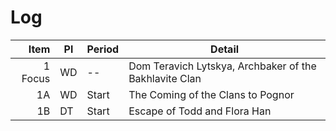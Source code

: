 # Log

Item    | Pl | Period | Detail
------: | -- | ------ | ------
1 Focus | WD | --     | Dom Teravich Lytskya, Archbaker of the Bakhlavite Clan
1A      | WD | Start  | The Coming of the Clans to Pognor
1B      | DT | Start  | Escape of Todd and Flora Han
